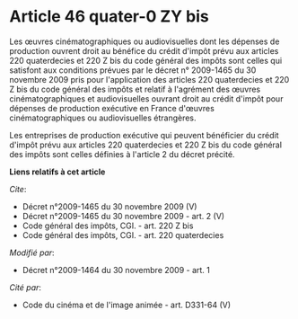 # Article 46 quater-0 ZY bis

Les œuvres cinématographiques ou audiovisuelles dont les dépenses de production ouvrent droit au bénéfice du crédit d'impôt
prévu aux articles 220 quaterdecies et 220 Z bis du code général des impôts sont celles qui satisfont aux conditions prévues
par le décret n° 2009-1465 du 30 novembre 2009 pris pour l'application des articles 220 quaterdecies et 220 Z bis du code
général des impôts et relatif à l'agrément des œuvres cinématographiques et audiovisuelles ouvrant droit au crédit d'impôt
pour dépenses de production exécutive en France d'œuvres cinématographiques ou audiovisuelles étrangères. 

Les entreprises de production exécutive qui peuvent bénéficier du crédit d'impôt prévu aux articles 220 quaterdecies et 220 Z
bis du code général des impôts sont celles définies à l'article 2 du décret précité.

**Liens relatifs à cet article**

_Cite_:

  - Décret n°2009-1465 du 30 novembre 2009 (V)
  - Décret n°2009-1465 du 30 novembre 2009 - art. 2 (V)
  - Code général des impôts, CGI. - art. 220 Z bis
  - Code général des impôts, CGI. - art. 220 quaterdecies

_Modifié par_:

  - Décret n°2009-1464 du 30 novembre 2009 - art. 1

_Cité par_:

  - Code du cinéma et de l'image animée - art. D331-64 (V)
